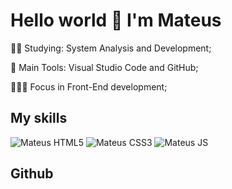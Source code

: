### <h1> Hello world 👋 I'm Mateus </h1>
<link rel="stylesheet" href="https://cdn.jsdelivr.net/gh/devicons/devicon@v2.12.0/devicon.min.css">

👨‍🎓 Studying: System Analysis and Development;

🎒 Main Tools: Visual Studio Code and GitHub;

👩🏻‍💻 Focus in Front-End development;

<h2>My skills </h2>
<p>
<img target="_blank" src="https://img.shields.io/badge/HTML5-E34F26?style=for-the-badge&logo=html5&logoColor=white" alt="Mateus HTML5">
<img src="https://img.shields.io/badge/CSS3-1572B6?style=for-the-badge&logo=css3&logoColor=white" alt="Mateus CSS3">
<img aling="center" src="https://img.shields.io/badge/JavaScript-F7DF1E?style=for-the-badge&logo=javascript&logoColor=black" alt="Mateus JS">
<img src="https://img.shields.io/badge/Git-F05032?style=for-the-badge&logo=git&logoColor=white" alt="">
<img src="https://img.shields.io/badge/Windows-0078D6?style=for-the-badge&logo=windows&logoColor=white" alt="">
</p>

<h2>Github</h2>
<p>
	
</p>
